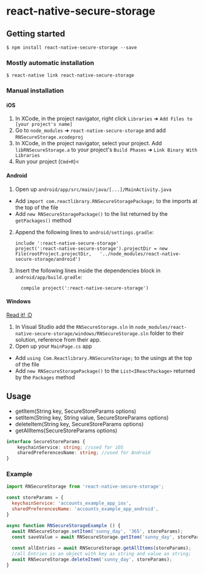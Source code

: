 
# react-native-secure-storage

## Getting started

`$ npm install react-native-secure-storage --save`

### Mostly automatic installation

`$ react-native link react-native-secure-storage`

### Manual installation


#### iOS

1. In XCode, in the project navigator, right click `Libraries` ➜ `Add Files to [your project's name]`
2. Go to `node_modules` ➜ `react-native-secure-storage` and add `RNSecureStorage.xcodeproj`
3. In XCode, in the project navigator, select your project. Add `libRNSecureStorage.a` to your project's `Build Phases` ➜ `Link Binary With Libraries`
4. Run your project (`Cmd+R`)<

#### Android

1. Open up `android/app/src/main/java/[...]/MainActivity.java`
  - Add `import com.reactlibrary.RNSecureStoragePackage;` to the imports at the top of the file
  - Add `new RNSecureStoragePackage()` to the list returned by the `getPackages()` method
2. Append the following lines to `android/settings.gradle`:
  	```
  	include ':react-native-secure-storage'
  	project(':react-native-secure-storage').projectDir = new File(rootProject.projectDir, 	'../node_modules/react-native-secure-storage/android')
  	```
3. Insert the following lines inside the dependencies block in `android/app/build.gradle`:
  	```
      compile project(':react-native-secure-storage')
  	```

#### Windows
[Read it! :D](https://github.com/ReactWindows/react-native)

1. In Visual Studio add the `RNSecureStorage.sln` in `node_modules/react-native-secure-storage/windows/RNSecureStorage.sln` folder to their solution, reference from their app.
2. Open up your `MainPage.cs` app
  - Add `using Com.Reactlibrary.RNSecureStorage;` to the usings at the top of the file
  - Add `new RNSecureStoragePackage()` to the `List<IReactPackage>` returned by the `Packages` method


## Usage

* getItem(String key, SecureStoreParams options)
* setItem(String key, String value, SecureStoreParams options)
* deleteItem(String key, SecureStoreParams options)
* getAllItems(SecureStoreParams options)

```typescript
interface SecureStoreParams {
    keychainService: string; //used for iOS
    sharedPreferencesName: string; //used for Android
}
```

### Example
```javascript
import RNSecureStorage from 'react-native-secure-storage';

const storeParams = {
  keychainService: 'accounts_example_app_ios',
  sharedPreferencesName: 'accounts_example_app_android',
}

async function RNSecureStorageExample () {
  await RNSecureStorage.setItem('sunny_day', '365', storeParams);
  const saveValue = await RNSecureStorage.getItem('sunny_day', storeParams);
  
  const allEntries = await RNSecureStorage.getAllItems(storeParams);
  //all Entries is an object with key as string and value as string;
  await RNSecureStorage.deleteItem('sunny_day', storeParams);
}
```
